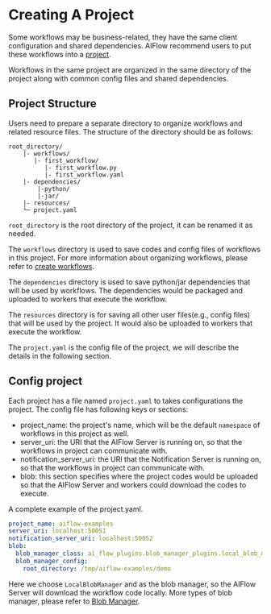 # Creating A Project

Some workflows may be business-related, they have the same client configuration and shared dependencies. AIFlow recommend users to put these workflows into a [project](../concepts.md#Project). 

Workflows in the same project are organized in the same directory of the project along with common config files and shared dependencies. 

## Project Structure

Users need to prepare a separate directory to organize workflows and related resource files. The structure of the directory should be as follows:

```
root_directory/
    |- workflows/
       |- first_workflow/
          |- first_workflow.py 
          |- first_workflow.yaml 
    |- dependencies/
        |-python/
        |-jar/
    |- resources/
    └─ project.yaml
```

`root_directory` is the root directory of the project, it can be renamed it as needed.

The `workflows` directory is used to save codes and config files of workflows in this project. For more information about organizing workflows, please refer to [create workflows](create_workflows.md).

The `dependencies` directory is used to save python/jar dependencies that will be used by workflows. The dependencies would be packaged and uploaded to workers that execute the workflow.

The `resources` directory is for saving all other user files(e.g., config files) that will be used by the project. It would also be uploaded to workers that execute the workflow.

The `project.yaml` is the config file of the project, we will describe the details in the following section.

## Config project

Each project has a file named `project.yaml` to takes configurations the project. The config file has following keys or  sections:

* project_name: the project's name, which will be the default `namespace` of workflows in this project as well. 
* server_uri: the URI that the AIFlow Server is running on, so that the workflows in project can communicate with.
* notification_server_uri: the URI that the Notification Server is running on, so that the workflows in project can communicate with.
* blob: this section specifies where the project codes would be uploaded so that the AIFlow Server and workers could download the codes to execute. 

A complete example of the project.yaml.

```yaml
project_name: aiflow-examples
server_uri: localhost:50051
notification_server_uri: localhost:50052
blob:
  blob_manager_class: ai_flow_plugins.blob_manager_plugins.local_blob_manager.LocalBlobManager
  blob_manager_config:
    root_directory: /tmp/aiflow-examples/demo
```

Here we choose `LocalBlobManager` and as the blob manager, so the AIFlow Server will download the workflow code locally. More types of blob manager, please refer to [Blob Manager](./blob_manager.md). 